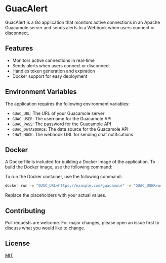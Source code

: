 # GuacAlert

GuacAlert is a Go application that monitors active connections in an Apache Guacamole server and sends alerts to a Webhook when users connect or disconnect.

## Features

- Monitors active connections in real-time
- Sends alerts when users connect or disconnect
- Handles token generation and expiration
- Docker support for easy deployment

## Environment Variables

The application requires the following environment variables:

- `GUAC_URL`: The URL of your Guacamole server
- `GUAC_USER`: The username for the Guacamole API
- `GUAC_PASS`: The password for the Guacamole API
- `GUAC_DATASOURCE`: The data source for the Guacamole API
- `CHAT_HOOK`: The webhook URL for sending chat notifications

## Docker

A Dockerfile is included for building a Docker image of the application. To build the Docker image, use the following command:

To run the Docker container, use the following command:

```bash
docker run -e "GUAC_URL=https://example.com/guacamole" -e "GUAC_USER=username" -e "GUAC_PASS=password" -e "GUAC_DATASOURCE=datasource" -e "CHAT_HOOK=webhook_url" guacalert
```

Replace the placeholders with your actual values.

## Contributing

Pull requests are welcome. For major changes, please open an issue first to discuss what you would like to change.

## License

[MIT](https://choosealicense.com/licenses/mit/)
